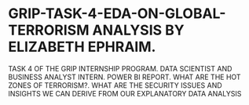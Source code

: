 # GRIP-TASK-4-EDA-ON-GLOBAL-TERRORISM ANALYSIS BY ELIZABETH EPHRAIM.
TASK 4 OF THE GRIP INTERNSHIP PROGRAM.
DATA SCIENTIST AND BUSINESS ANALYST INTERN.
POWER BI REPORT.
WHAT ARE THE HOT ZONES OF TERRORISM?.
WHAT ARE THE SECURITY ISSUES AND INSIGHTS WE CAN DERIVE FROM OUR EXPLANATORY DATA ANALYSIS

